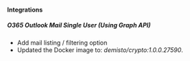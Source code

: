 
#### Integrations
##### O365 Outlook Mail Single User (Using Graph API)
- Add mail listing / filtering option
- Updated the Docker image to: *demisto/crypto:1.0.0.27590*.
